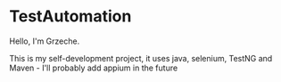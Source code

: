 # TestAutomation

Hello, I'm Grzeche.

This is my self-development project, it uses java, selenium, TestNG and Maven - I'll probably add appium in the future
